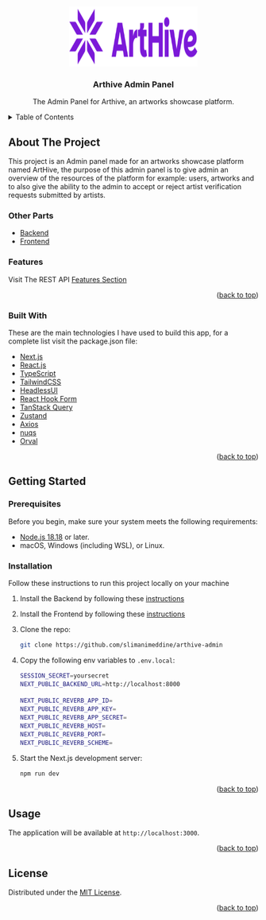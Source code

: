 <a id="readme-top"></a>

<br />
<div align="center">
  <a href="https://github.com/slimanimeddine/arthive-admin">
    <img src="public/arthive-logo.svg" alt="Logo" width="260" height="120">
  </a>

  <h3 align="center">Arthive Admin Panel</h3>

  <p align="center">
    The Admin Panel for Arthive, an artworks showcase platform.
    <br />
  </p>
</div>

<details>
  <summary>Table of Contents</summary>
  <ol>
    <li>
      <a href="#about-the-project">About The Project</a>
      <ul>
        <li><a href="#other-parts">Other Parts</a></li>
        <li><a href="#features">Features</a></li>
        <li><a href="#built-with">Built With</a></li>
      </ul>
    </li>
    <li>
      <a href="#getting-started">Getting Started</a>
      <ul>
        <li><a href="#prerequisites">Prerequisites</a></li>
        <li><a href="#installation">Installation</a></li>
      </ul>
    </li>
    <li><a href="#usage">Usage</a></li>
    <li><a href="#license">License</a></li>
  </ol>
</details>

## About The Project

This project is an Admin panel made for an artworks showcase platform named ArtHive, the purpose of this admin panel is to give admin an overview of the resources of the platform for example: users, artworks and to also give the ability to the admin to accept or reject artist verification requests submitted by artists.

### Other Parts

- [Backend](https://github.com/slimanimeddine/arthive-backend)
- [Frontend](https://github.com/slimanimeddine/arthive)

### Features

Visit The REST API [Features Section](https://github.com/slimanimeddine/arthive-backend?tab=readme-ov-file#features)

<p align="right">(<a href="#readme-top">back to top</a>)</p>

### Built With

These are the main technologies I have used to build this app, for a complete list visit the package.json file:

- [Next.js](https://nextjs.org/)
- [React.js](https://react.dev/)
- [TypeScript](https://www.typescriptlang.org/)
- [TailwindCSS](https://tailwindcss.com/)
- [HeadlessUI](https://headlessui.com/)
- [React Hook Form](https://react-hook-form.com/)
- [TanStack Query](https://tanstack.com/query/latest/docs/framework/react/overview)
- [Zustand](https://zustand-demo.pmnd.rs/)
- [Axios](https://axios-http.com/docs/intro)
- [nuqs](https://nuqs.47ng.com/)
- [Orval](https://orval.dev/)

<p align="right">(<a href="#readme-top">back to top</a>)</p>

## Getting Started

### Prerequisites

Before you begin, make sure your system meets the following requirements:

- [Node.js 18.18](https://nodejs.org/en) or later.
- macOS, Windows (including WSL), or Linux.

### Installation

Follow these instructions to run this project locally on your machine

1. Install the Backend by following these [instructions](https://github.com/slimanimeddine/arthive-backend?tab=readme-ov-file#installation)

2. Install the Frontend by following these [instructions](https://github.com/slimanimeddine/arthive?tab=readme-ov-file#installation)

3. Clone the repo:

   ```sh
   git clone https://github.com/slimanimeddine/arthive-admin
   ```

4. Copy the following env variables to `.env.local`:

   ```sh
   SESSION_SECRET=yoursecret
   NEXT_PUBLIC_BACKEND_URL=http://localhost:8000

   NEXT_PUBLIC_REVERB_APP_ID=
   NEXT_PUBLIC_REVERB_APP_KEY=
   NEXT_PUBLIC_REVERB_APP_SECRET=
   NEXT_PUBLIC_REVERB_HOST=
   NEXT_PUBLIC_REVERB_PORT=
   NEXT_PUBLIC_REVERB_SCHEME=
   ```

5. Start the Next.js development server:

   ```sh
   npm run dev
   ```

<p align="right">(<a href="#readme-top">back to top</a>)</p>

## Usage

The application will be available at `http://localhost:3000`.

<p align="right">(<a href="#readme-top">back to top</a>)</p>

## License

Distributed under the [MIT License](LICENSE.md).

<p align="right">(<a href="#readme-top">back to top</a>)</p>
